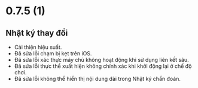 # 0.7.5 (1)

## Nhật ký thay đổi

- Cải thiện hiệu suất.
- Đã sửa lỗi chạm bị kẹt trên iOS.
- Đã sửa lỗi xác thực máy chủ không hoạt động khi sử dụng liên kết sâu.
- Đã sửa lỗi thực thể xuất hiện không chính xác khi khởi động lại ở chế độ chơi.
- Đã sửa lỗi không thể hiển thị nội dung dài trong Nhật ký chẩn đoán.
